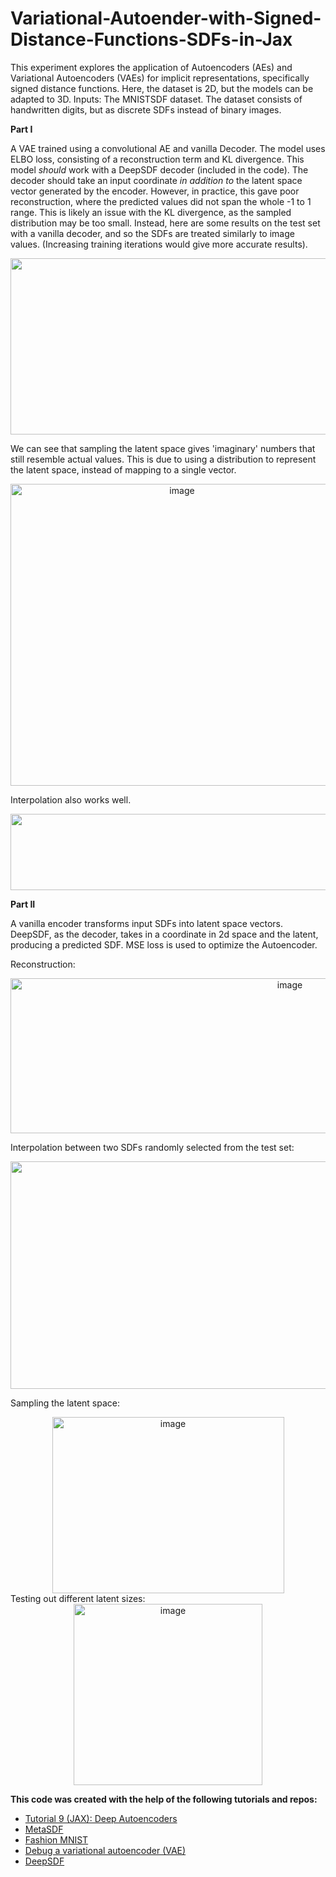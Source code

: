 # Variational-Autoender-with-Signed-Distance-Functions-SDFs-in-Jax
This experiment explores the application of Autoencoders (AEs) and Variational Autoencoders (VAEs) for implicit representations, specifically signed distance functions. 
Here, the dataset is 2D, but the models can be adapted to 3D.
Inputs: The MNISTSDF dataset. The dataset consists of handwritten digits, but as discrete SDFs instead of binary images.


**Part I**

A VAE trained using a convolutional AE and vanilla Decoder. The model uses ELBO loss, consisting of a reconstruction term and KL divergence.
This model _should_ work with a DeepSDF decoder (included in the code). The decoder should take an input coordinate _in addition to_ 
the latent space vector generated by the encoder. 
However, in practice, this gave poor reconstruction, where the predicted values did not span the whole -1 to 1 range. This is likely an issue with the KL
divergence, as the sampled distribution may be too small.
Instead, here are some results on the test set with a vanilla decoder, and so the SDFs are treated similarly to image values. (Increasing training iterations would give more accurate results).
<div align="center">
<img width="1044" height="282" alt="image" src="https://github.com/user-attachments/assets/839d1615-89c4-4e8c-a86e-135ff878f2ea" />
</div>

We can see that sampling the latent space gives 'imaginary' numbers that still resemble actual values. This is due to using a distribution
to represent the latent space, instead of mapping to a single vector.
<div align="center">
<img width="533" height="483" alt="image" src="https://github.com/user-attachments/assets/513b5ede-c818-42dd-bdd5-49b1ae7306a8" />
</div>

Interpolation also works well.
<div align="center">
<img width="1198" height="122" alt="image" src="https://github.com/user-attachments/assets/764e5029-456b-4636-8779-ea7ddac7bd88" />
</div>

**Part II**

A vanilla encoder transforms input SDFs into latent space vectors. DeepSDF, as the decoder, takes in a coordinate in 2d space and the latent, producing a predicted SDF.
MSE loss is used to optimize the Autoencoder.

Reconstruction:
<div align="center">
<img width="878" height="248" alt="image" src="https://github.com/user-attachments/assets/2aff0556-20c3-4188-8a83-9551b819f8a3" />
</div>

Interpolation between two SDFs randomly selected from the test set:
<div align="center">
<img width="2162" height="364" alt="image" src="https://github.com/user-attachments/assets/4e84deb6-0735-4955-8b14-b4503097541a" />
</div>

Sampling the latent space:
<div align="center">
<img width="371" height="282" alt="image" src="https://github.com/user-attachments/assets/c66dc00e-2d2c-45ed-b9d5-ace52ebfb464" />
</div>
Testing out different latent sizes:
<div align="center">
<img width="302" height="290" alt="image" src="https://github.com/user-attachments/assets/a643dfcc-63d4-40fd-87f9-380ee6b8c72d" />
</div>

**This code was created with the help of the following tutorials and repos:**
- [Tutorial 9 (JAX): Deep Autoencoders](https://uvadlc-notebooks.readthedocs.io/en/latest/tutorial_notebooks/JAX/tutorial9/AE_CIFAR10.html)
- [MetaSDF](https://github.com/vsitzmann/metasdf/blob/master/MNISTHypernetworksDemo.ipynb)
- [Fashion MNIST](https://github.com/najeebuddinm98/vae_fashionmnist/blob/main/VAE_fashionmnist.ipynb)
- [Debug a variational autoencoder (VAE)](https://docs.jaxstack.ai/en/stable/digits_vae.html)
- [DeepSDF](https://github.com/facebookresearch/DeepSDF)


